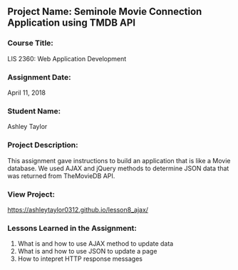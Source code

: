 ## Project Name:  Seminole Movie Connection Application using TMDB API

### Course Title:
LIS 2360:  Web Application Development

### Assignment Date:  
April 11, 2018

### Student Name:  
Ashley Taylor

### Project Description:
This assignment gave instructions to build an application that is like a Movie database. We used AJAX and jQuery methods to determine JSON data that was returned from TheMovieDB API.

### View Project:
https://ashleytaylor0312.github.io/lesson8_ajax/

### Lessons Learned in the Assignment:
1. What is and how to use AJAX method to update data
2. What is and how to use JSON to update a page
3. How to intepret HTTP response messages
